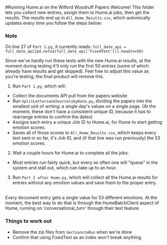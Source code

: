 #Running Hume.ai on the Wilford Woodruff Papers
Welcome! This folder lets you collect new entries, assign them to Hume.ai jobs, then get the results. The results end up in `All_Hume_Results.csv`, which automically updates every time you follow the steps below:

### Note
On line 27 of `Part 1.py`, it currently reads:
`full_date_api = full_date_api[pd.notna(full_date_api['FixedText'])].head(n=50)`
<br>

Since we've hardly run these texts with the new Hume.ai results, at the moment during testing it'll only run the first 50 entries (some of which already have results and get skipped). Feel free to adjust this value as you're testing, the final product will remove this.


1. Run `Part 1.py`, which will:
+ Collect the documents API pull from the papers website
+ Run `SplitLettersandJournalsbyDate.py`, dividing the papers into the smallest unit of writing: a single day's values on a single page. (At the moment, these don't have a consistent unique ID, because it has to rearrange entries to confirm the dates)
+ Assigns each entry a unique Job ID to Hume.ai, for Hume to start getting emotion scores.
+ Saves all of those scores to `All_Hume_Results.csv`, which keeps every text sent in so far, it's Job ID, and (if that line was run previously) the 53 emotion scores.
2. Wait a couple hours for Hume.ai to complete all the jobs.
+ Most entries run fairly quick, but every so often one will "queue" in the system and stall out, which can take up to an hour.
3. Run `Part 2 after Hume.py`, which will collect all the Hume.ai results for entries without any emotion values and save them to the proper entry.
<br>
Every document entry gets a single value for 53 different emotions. At the moment, the best way to do that is through the HumeBatchClient aspect of Hume, running on 'conversational_turn' through their text feature. 

### Things to work out
+ Remove the zip files from `SectionstoRun` when we're done
+ Confirm that using FixedText as an index won't break anything
